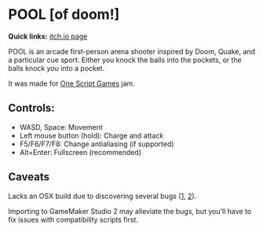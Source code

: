 # POOL [of doom!]

**Quick links:** [itch.io page](https://yellowafterlife.itch.io/pool-of-doom)

POOL is an arcade first-person arena shooter inspired by Doom, Quake, and a particular cue sport.
Either you knock the balls into the pockets, or the balls knock *you* into a pocket.

It was made for [One Script Games](https://forum.yoyogames.com/index.php?threads/osg-jam.6018/) jam.

## Controls:

* WASD, Space: Movement
* Left mouse button (hold): Charge and attack
* F5/F6/F7/F8: Change antialiasing (if supported)
* Alt+Enter: Fullscreen (recommended)

## Caveats

Lacks an OSX build due to discovering several bugs ([1](http://bugs.yoyogames.com/view.php?id=23698), [2](http://bugs.yoyogames.com/view.php?id=23702)).

Importing to GameMaker Studio 2 may alleviate the bugs, but you'll have to fix issues with compatibility scripts first.
